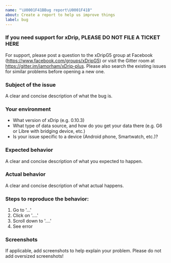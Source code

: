 ```yaml
---
name: "\U0001F41BBug report\U0001F41B"
about: Create a report to help us improve things
label: bug
---
```


### If you need support for xDrip, PLEASE DO NOT FILE A TICKET HERE
For support, please post a question to the xDripG5 group at Facebook (https://www.facebook.com/groups/xDripG5) or visit the Gitter room at https://gitter.im/jamorham/xDrip-plus.
Please also search the existing issues for similar problems before opening a new one.

### Subject of the issue
A clear and concise description of what the bug is.

### Your environment
- What version of xDrip (e.g. 0.10.3)
- What type of data source, and how do you get your data there (e.g. G6 or Libre with bridging device, etc.)
- Is your issue specific to a device (Android phone, Smartwatch, etc.)?

### Expected behavior
A clear and concise description of what you expected to happen.

### Actual behavior
A clear and concise description of what actual happens.

### Steps to reproduce the behavior:
1. Go to '...'
2. Click on '....'
3. Scroll down to '....'
4. See error

### Screenshots
If applicable, add screenshots to help explain your problem. Please do not add oversized screenshots!

